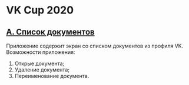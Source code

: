 # VK Cup 2020
## [A. Список документов](https://codeforces.com/contest/1309/problem/A)

Приложение содержит экран со списком документов из профиля VK. Возможности приложения:
1. Открые документа;
2. Удаление документа;
3. Переименование документа.
